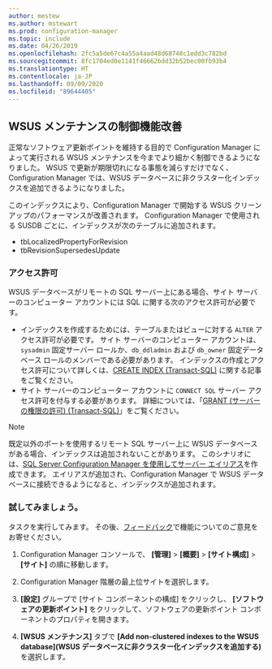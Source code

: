 ```yaml
---
author: mestew
ms.author: mstewart
ms.prod: configuration-manager
ms.topic: include
ms.date: 04/26/2019
ms.openlocfilehash: 2fc5a5de67c4a55a4aad48d68748c1edd3c782bd
ms.sourcegitcommit: 8fc1704ed0e1141f46662bdd32b52bec00fb93b4
ms.translationtype: HT
ms.contentlocale: ja-JP
ms.lasthandoff: 09/09/2020
ms.locfileid: "89644405"
---
```

## <a name="improved-control-over-wsus-maintenance"></a>WSUS メンテナンスの制御機能改善
<!--41101009-->

正常なソフトウェア更新ポイントを維持する目的で Configuration Manager によって実行される WSUS メンテナンスを今までより細かく制御できるようになりました。 WSUS で更新が期限切れになる事態を減らすだけでなく、Configuration Manager では、WSUS データベースに非クラスター化インデックスを追加できるようになりました。 

このインデックスにより、Configuration Manager で開始する WSUS クリーンアップのパフォーマンスが改善されます。 Configuration Manager で使用される SUSDB ごとに、インデックスが次のテーブルに追加されます。

- tbLocalizedPropertyForRevision
- tbRevisionSupersedesUpdate

### <a name="permissions"></a>アクセス許可

WSUS データベースがリモートの SQL サーバー上にある場合、サイト サーバーのコンピューター アカウントには SQL に関する次のアクセス許可が必要です。

- インデックスを作成するためには、テーブルまたはビューに対する `ALTER` アクセス許可が必要です。 サイト サーバーのコンピューター アカウントは、`sysadmin` 固定サーバー ロールか、`db_ddladmin` および `db_owner` 固定データベース ロールのメンバーである必要があります。 インデックスの作成とアクセス許可について詳しくは、[CREATE INDEX (Transact-SQL)](/sql/t-sql/statements/create-index-transact-sql#permissions) に関する記事をご覧ください。
- サイト サーバーのコンピューター アカウントに `CONNECT SQL` サーバー アクセス許可を付与する必要があります。 詳細については、「[GRANT (サーバーの権限の許可) (Transact-SQL)](/sql/t-sql/statements/grant-server-permissions-transact-sql)」をご覧ください。

> [!NOTE]  
>  既定以外のポートを使用するリモート SQL サーバー上に WSUS データベースがある場合、インデックスは追加されないことがあります。 このシナリオには、[SQL Server Configuration Manager を使用してサーバー エイリアス](/sql/database-engine/configure-windows/create-or-delete-a-server-alias-for-use-by-a-client)を作成できます。 エイリアスが追加され、Configuration Manager で WSUS データベースに接続できるようになると、インデックスが追加されます。 

### <a name="try-it-out"></a>試してみましょう。

タスクを実行してみます。 その後、[フィードバック](../../../../understand/find-help.md#product-feedback)で機能についてのご意見をお寄せください。

1. Configuration Manager コンソールで、 **[管理]**  >  **[概要]**  >  **[サイト構成]**  >  **[サイト]** の順に移動します。

2. Configuration Manager 階層の最上位サイトを選択します。

3. **[設定]** グループで [サイト コンポーネントの構成] をクリックし、 **[ソフトウェアの更新ポイント]** をクリックして、ソフトウェアの更新ポイント コンポーネントのプロパティを開きます。

4. **[WSUS メンテナンス]** タブで **[Add non-clustered indexes to the WSUS database]\(WSUS データベースに非クラスター化インデックスを追加する\)** を選択します。